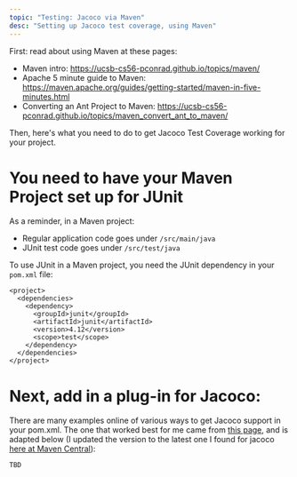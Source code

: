 ```yaml
---
topic: "Testing: Jacoco via Maven"
desc: "Setting up Jacoco test coverage, using Maven"
---
```


First: read about using Maven at these pages:

* Maven intro: <https://ucsb-cs56-pconrad.github.io/topics/maven/>
* Apache 5 minute guide to Maven: <https://maven.apache.org/guides/getting-started/maven-in-five-minutes.html>
* Converting an Ant Project to Maven: <https://ucsb-cs56-pconrad.github.io/topics/maven_convert_ant_to_maven/>

Then, here's what you need to do to get Jacoco Test Coverage working for your project.

# You need to have your Maven Project set up for JUnit

As a reminder, in a Maven project:

* Regular application code goes under `/src/main/java`
* JUnit test code goes under `/src/test/java`

To use JUnit in a Maven project, you need the JUnit dependency in your `pom.xml` file:

```
<project>
  <dependencies>
    <dependency>
      <groupId>junit</groupId>
      <artifactId>junit</artifactId>
      <version>4.12</version>
      <scope>test</scope>
    </dependency>
  </dependencies>
</project>
```

# Next, add in a plug-in for Jacoco:

There are many examples online of various ways to get Jacoco support in your pom.xml.  The one that worked best for me came from [this page](TBD), and is adapted below (I updated the version to the latest one I found for jacoco [here at Maven Central](TBD)):

```
TBD
```
